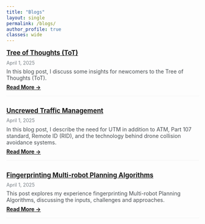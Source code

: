 ```yaml
---
title: "Blogs"
layout: single
permalink: /blogs/
author_profile: true
classes: wide
---
```


<style>
.page__title {
    color: #494e52 !important;
    font-weight: bold;
}

.page__content {
    font-size: 1em;
}

.blog-item {
    margin-bottom: 2em;
    padding-bottom: 1em;
    border-bottom: 1px solid #f2f3f3;
}

.blog-title {
    font-size: 1.2em;
    font-weight: bold;
    margin-bottom: 0.5em;
    color: #494e52;
}

.blog-date {
    font-size: 0.9em;
    color: #7a8288;
    margin-bottom: 0.5em;
}

.blog-excerpt {
    font-size: 1em;
    margin-bottom: 0.5em;
    color: #494e52;
}

.blog-read-more {
    font-weight: bold;
}
</style>

<div class="blog-item">
    <div class="blog-title">
        <a href="/blogs/tot/">Tree of Thoughts (ToT)</a>
    </div>
    <div class="blog-date">
        April 1, 2025
    </div>
    <div class="blog-excerpt">
        In this blog post, I discuss some insights for newcomers to the Tree of Thoughts (ToT).
    </div>
    <a href="/blogs/tot/" class="blog-read-more">Read More →</a>
</div>

<div class="blog-item">
    <div class="blog-title">
        <a href="/blogs/utm-security/">Uncrewed Traffic Management</a>
    </div>
    <div class="blog-date">
        April 1, 2025
    </div>
    <div class="blog-excerpt">
        In this blog post, I describe the need for UTM in addition to ATM, Part 107 standard, Remote ID (RID), and the technology behind drone collision avoidance systems.
    </div>
    <a href="/blogs/utm-security/" class="blog-read-more">Read More →</a>
</div>

<div class="blog-item">
    <div class="blog-title">
        <a href="/blogs/planning-fingerprinting/">Fingerprinting Multi-robot Planning Algorithms</a>
    </div>
    <div class="blog-date">
        April 1, 2025
    </div>
    <div class="blog-excerpt">
        This post explores my experience fingerprinting Multi-robot Planning Algorithms, discussing the inputs, challenges and approaches.
    </div>
    <a href="/blogs/planning-fingerprinting/" class="blog-read-more">Read More →</a>
</div> 